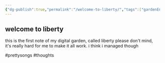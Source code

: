 ```yaml
---
{"dg-publish":true,"permalink":"/welcome-to-liberty/","tags":["gardenEntry"],"created":"2025-06-19T13:28:42.565-05:00"}
---
```


welcome to liberty
---

this is the first note of my digital garden, called liberty
please don't mind, it's really hard for me to make it all work. i think i managed though


#prettysongs
#thoughts
